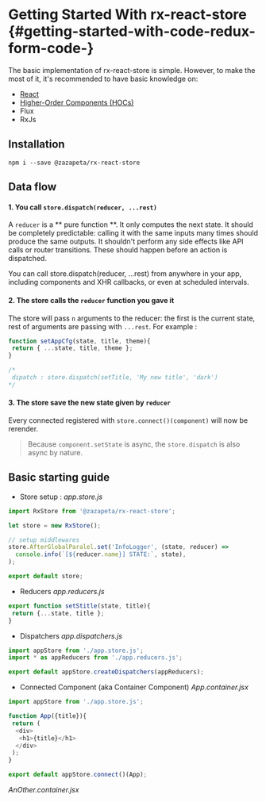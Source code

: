 # Getting Started With rx-react-store {#getting-started-with-code-redux-form-code-}

The basic implementation of rx-react-store is simple. However, to make the most of it, it's recommended to have basic knowledge on:

* [React](https://facebook.github.io/react/)
* [Higher-Order Components \(HOCs\)](https://facebook.github.io/react/docs/higher-order-components.html)
* Flux
* RxJs

## Installation

```batch
npm i --save @zazapeta/rx-react-store
```

## Data flow

 #### 1. You call `store.dispatch(reducer, ...rest)`
 A `reducer` is a ** pure function **. It only computes the next state. It should be completely predictable: calling it with the same inputs many times should produce the same outputs. It shouldn't perform any side effects like API calls or router transitions. These should happen before an action is dispatched.

 
 You can call store.dispatch(reducer, ...rest) from anywhere in your app, including components and XHR callbacks, or even at scheduled intervals.
 
 #### 2. The store calls the `reducer` function you gave it
 
 The store will pass `n` arguments to the reducer: the first is the current state, rest of arguments are passing with `...rest`. For example : 
 
 ```js
 function setAppCfg(state, title, theme){
  return { ...state, title, theme };
 }
 
 /*
  dipatch : store.dispatch(setTitle, 'My new title', 'dark')
 */
 ```

 #### 3. The store save the new state given by `reducer`
 Every connected registered with `store.connect()(component)` will now be rerender.
 
 >Because `component.setState` is async, the `store.dispatch` is also async by nature.

## Basic starting guide

* Store setup : 
_app.store.js_

```js
import RxStore from '@zazapeta/rx-react-store';

let store = new RxStore();

// setup middlewares
store.AfterGlobalParalel.set('InfoLogger', (state, reducer) =>
  console.info(`[${reducer.name}] STATE:`, state),
);

export default store;
```
* Reducers
_app.reducers.js_
```js
export function setStitle(state, title){
 return {...state, title };
}
```
* Dispatchers
_app.dispatchers.js_
```js
import appStore from './app.store.js';
import * as appReducers from './app.reducers.js';

export default appStore.createDispatchers(appReducers);

```
* Connected Component \(aka Container Component\)
_App.container.jsx_
```js
import appStore from './app.store.js';

function App({title}){
 return (
  <div>
   <h1>{title}</h1>
  </div>
 );
}

export default appStore.connect()(App);
```

_AnOther.container.jsx_
```js
```